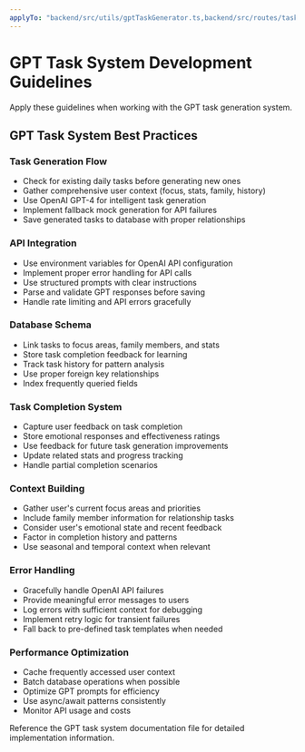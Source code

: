 ```yaml
---
applyTo: "backend/src/utils/gptTaskGenerator.ts,backend/src/routes/tasks.ts,**/*task*"
---
```


# GPT Task System Development Guidelines

Apply these guidelines when working with the GPT task generation system.

## GPT Task System Best Practices

### Task Generation Flow
- Check for existing daily tasks before generating new ones
- Gather comprehensive user context (focus, stats, family, history)
- Use OpenAI GPT-4 for intelligent task generation
- Implement fallback mock generation for API failures
- Save generated tasks to database with proper relationships

### API Integration
- Use environment variables for OpenAI API configuration
- Implement proper error handling for API calls
- Use structured prompts with clear instructions
- Parse and validate GPT responses before saving
- Handle rate limiting and API errors gracefully

### Database Schema
- Link tasks to focus areas, family members, and stats
- Store task completion feedback for learning
- Track task history for pattern analysis
- Use proper foreign key relationships
- Index frequently queried fields

### Task Completion System
- Capture user feedback on task completion
- Store emotional responses and effectiveness ratings
- Use feedback for future task generation improvements
- Update related stats and progress tracking
- Handle partial completion scenarios

### Context Building
- Gather user's current focus areas and priorities
- Include family member information for relationship tasks
- Consider user's emotional state and recent feedback
- Factor in completion history and patterns
- Use seasonal and temporal context when relevant

### Error Handling
- Gracefully handle OpenAI API failures
- Provide meaningful error messages to users
- Log errors with sufficient context for debugging
- Implement retry logic for transient failures
- Fall back to pre-defined task templates when needed

### Performance Optimization
- Cache frequently accessed user context
- Batch database operations when possible
- Optimize GPT prompts for efficiency
- Use async/await patterns consistently
- Monitor API usage and costs

Reference the GPT task system documentation file for detailed implementation information.
